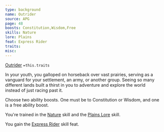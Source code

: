 ```yaml
---
type: background
name: Outrider 
source: APG
page: 48
boosts: Constitution,Wisdom,Free
skills: Nature
lore: Plains
feat: Express Rider
traits: 
misc: 
---
```


[Outrider](###%20Outrider)
`=this.traits`


In your youth, you galloped on horseback over vast prairies, serving as a vanguard for your settlement, an army, or another group. Seeing so many different lands built a thirst in you to adventure and explore the world instead of just racing past it.

Choose two ability boosts. One must be to Constitution or Wisdom, and one is a free ability boost.

You're trained in the [Nature](Nature) skill and the [Plains Lore](Plains%20Lore) skill.

You gain the [Express Rider](Express%20Rider) skill feat.

